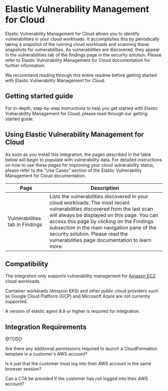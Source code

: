# Elastic Vulnerability Management for Cloud

Elastic Vulnerability Management for Cloud allows you to identify vulnerabilities in your cloud workloads. It accomplishes this by periodically taking a snapshot of the running cloud workloads and scanning those snapshots for vulnerabilities. As vulnerabilities are discovered, they appear in the vulnerabilities tab of the findings page in the security solution. Please refer to`Elastic Vulnerability Management for Cloud documentation for further information.

We recommend reading through this entire readme before getting started with Elastic Vulnerability Management for Cloud.


## Getting started guide

For in-depth, step-by-step instructions to help you get started with Elastic Vulnerability Management for Cloud, please read through our getting started guide.

## Using Elastic Vulnerability Management for Cloud

As soon as you install this integration, the pages described in the table below will begin to populate with vulnerability data. For detailed instructions on how to use these pages for improving your cloud vulnerability status, please refer to the "Use Cases" section of the Elastic Vulnerability Management for Cloud documentation.

| Page                            | Description                                                                                                                                                                                                                                                                                                                                                |
| ------------------------------- | ---------------------------------------------------------------------------------------------------------------------------------------------------------------------------------------------------------------------------------------------------------------------------------------------------------------------------------------------------------- |
| Vulnerabilities tab in Findings | Lists the vulnerabilities discovered in your cloud workloads. The most recent vulnerabilities discovered from the last scan will always be displayed on this page. You can access this page by clicking on the Findings subsection in the main navigation pane of the security solution. Please read the vulnerabilities page documentation to learn more. |


## Compatibility

The integration only supports vulnerability management for [Amazon EC2](https://aws.amazon.com/ec2/) cloud workloads.

Container workloads (Amazon EKS) and other public cloud providers such as Google Cloud Platform (GCP) and Microsoft Azure are not currently supported. 

A version of elastic agent 8.8 or higher is required for integration.


## Integration Requirements

@TODO 

Are there any additional permissions required to launch a CloudFormation template in a customer's AWS account?

Is it just that the customer must log into their AWS account in the same browser session?

Can a CTA be provided if the customer has not logged into their AWS account?  
